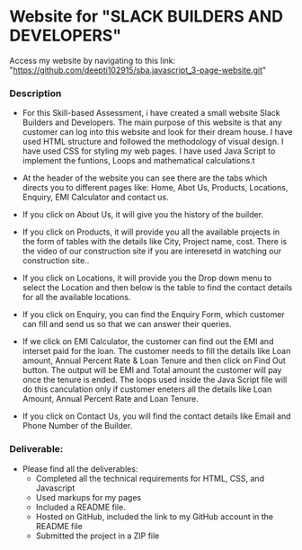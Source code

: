 # Website for "SLACK BUILDERS AND DEVELOPERS"
Access my website by navigating to this link: "https://github.com/deepti102915/sba.javascript_3-page-website.git"




### Description

* For this Skill-based Assessment, i have created a small website Slack Builders and Developers. The main purpose of this website is that any customer can log into this website and look for their dream house. I have used HTML structure and followed the methodology of visual design. I have used CSS for styling my web pages. I have used Java Script to implement the funtions, Loops and mathematical calculations.t

* At the header of the website you can see there are the tabs which directs you to different pages like: Home, Abot Us, Products, Locations, Enquiry, EMI Calculator and contact us.

* If you click on About Us, it will give you the history of the builder.

* If you click on Products, it will provide you all the available projects in the form of tables with the details like City, Project name, cost. There is the video of our construction site if you are interesetd in watching our construction site..

* If you click on Locations, it will provide you the Drop down menu to select the Location and then below is the table to find the contact details for all the available locations.

* If you click on Enquiry, you can find the Enquiry Form, which customer can fill and send us so that we  can answer their queries.

* If we click on EMI Calculator, the customer can find out the EMI and interset paid for the loan. The customer needs to fill the details like Loan amount, Annual Percent Rate & Loan Tenure and then click on Find Out button. The output will be EMI and Total amount the customer will pay once the tenure is ended. The loops used inside the Java Script file will do this canculation only if customer eneters all the details like Loan Amount, Annual Percent Rate and Loan Tenure.

* If you click on Contact Us, you will find the contact details like Email and Phone Number of the Builder.


### Deliverable:
* Please find all the deliverables:
  * Completed all the technical requirements for HTML, CSS, and Javascript
  * Used markups for my pages
  * Included a README file. 
  * Hosted on GitHub,  included the link to my GitHub account in the README file
  * Submitted the project in a ZIP file


